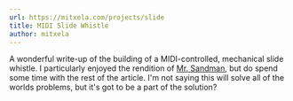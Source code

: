 ```yaml
---
url: https://mitxela.com/projects/slide
title: MIDI Slide Whistle
author: mitxela
---
```


A wonderful write-up of the building of a MIDI-controlled, mechanical slide whistle. I particularly enjoyed the rendition of [Mr. Sandman](https://www.youtube.com/watch?v=me4gGfazUdw), but do spend some time with the rest of the article. I'm not saying this will solve all of the worlds problems, but it's got to be a part of the solution?

